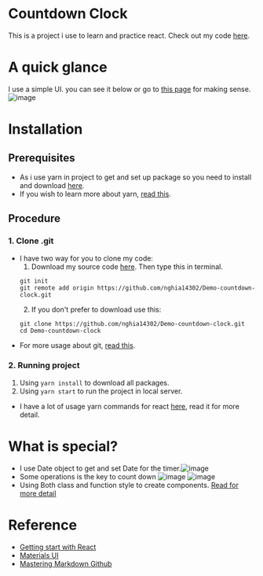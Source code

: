 # Countdown Clock
This is a project i use to learn and practice react. Check out my code [here](https://github.com/nghia14302/Demo-countdown-clock/tree/master).

# A quick glance
I use a simple UI. you can see it below or go to [this page](https://nghia14302.github.io/Demo-countdown-clock/) for making sense.
![image](https://user-images.githubusercontent.com/22288298/118349939-fd4aa880-b57d-11eb-8b23-2758476f50a5.png)
# Installation 
## Prerequisites
  - As i use yarn in project to get and set up package so you need to install and download [here](https://classic.yarnpkg.com/en/).
  - If you wish to learn more about yarn, [read this](https://classic.yarnpkg.com/en/docs).
## Procedure
### 1. Clone .git
- I have two way for you to clone my code:
   1. Download my source code [here](https://github.com/nghia14302/Demo-countdown-clock/tree/master). Then type this in terminal.
    ```
    git init
    git remote add origin https://github.com/nghia14302/Demo-countdown-clock.git
    ```
   2. If you don't prefer to download use this:
   ```
   git clone https://github.com/nghia14302/Demo-countdown-clock.git
   cd Demo-countdown-clock
   ```
- For more usage about git, [read this](https://www.git-tower.com/learn/git/commands/).
### 2. Running project
  1.  Using `yarn install` to download all packages.
  2. Using `yarn start` to run the project in local server. 
 - I have a lot of usage yarn commands for react [here](https://github.com/nghia14302/Demo-countdown-clock/blob/master/ReacIntroduction.md), read it for more detail.
# What is special?
 - I use Date object to get and set Date for the timer.![image](https://user-images.githubusercontent.com/22288298/118350412-b14d3300-b580-11eb-9978-e4bbb4480cd3.png)
 - Some operations is the key to count down ![image](https://user-images.githubusercontent.com/22288298/118350442-d93c9680-b580-11eb-949d-6fa7c6686151.png) ![image](https://user-images.githubusercontent.com/22288298/118350446-e3f72b80-b580-11eb-95fc-def29ecfd37e.png)
 - Using Both class and function style to create components. [Read for more detail](https://reactjs.org/docs/components-and-props.html#function-and-class-components)
# Reference
- [Getting start with React](https://reactjs.org/docs/getting-started.html) 
- [Materials UI](https://material-ui.com/components/progress/)
- [Mastering Markdown Github](https://guides.github.com/features/mastering-markdown/)

